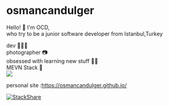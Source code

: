 # osmancandulger


Hello! 🤙 I'm OCD,\
who try to be a junior software developer from Istanbul,Turkey 

dev 👨🏻‍💻\
photographer 📷\
obsessed with learning new stuff 🏃🏻 \
MEVN Stack 🥞\
![](https://komarev.com/ghpvc/?username=osmancandulger&color=blue)


personal site :https://osmancandulger.github.io/

[![StackShare](http://img.shields.io/badge/tech-stack-0690fa.svg?style=flat)](https://stackshare.io/osmancandulger/my-stack)
